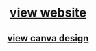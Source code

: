 <div align="center">
  
# [view website](https://htmlpreview.github.io/?https://github.com/IMOitself/MidtrmProjG2/blob/main/home.html)

## [view canva design](https://www.canva.com/design/DAGzypXJrxg/xidJYjE23wxf6Mr78-Wjpw/edit?utm_content=DAGzypXJrxg&utm_campaign=designshare&utm_medium=link2&utm_source=sharebutton)

</div>
